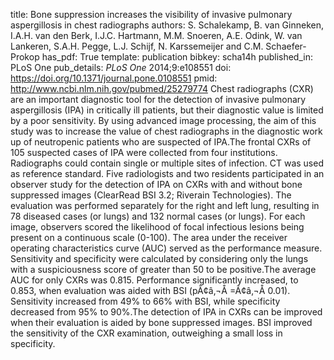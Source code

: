 title: Bone suppression increases the visibility of invasive pulmonary aspergillosis in chest radiographs
authors: S. Schalekamp, B. van Ginneken, I.A.H. van den Berk, I.J.C. Hartmann, M.M. Snoeren, A.E. Odink, W. van Lankeren, S.A.H. Pegge, L.J. Schijf, N. Karssemeijer and C.M. Schaefer-Prokop
has_pdf: True
template: publication
bibkey: scha14h
published_in: PLoS One
pub_details: <i>PLoS One</i> 2014;9:e108551
doi: https://doi.org/10.1371/journal.pone.0108551
pmid: http://www.ncbi.nlm.nih.gov/pubmed/25279774
Chest radiographs (CXR) are an important diagnostic tool for the detection of invasive pulmonary aspergillosis (IPA) in critically ill patients, but their diagnostic value is limited by a poor sensitivity. By using advanced image processing, the aim of this study was to increase the value of chest radiographs in the diagnostic work up of neutropenic patients who are suspected of IPA.The frontal CXRs of 105 suspected cases of IPA were collected from four institutions. Radiographs could contain single or multiple sites of infection. CT was used as reference standard. Five radiologists and two residents participated in an observer study for the detection of IPA on CXRs with and without bone suppressed images (ClearRead BSI 3.2; Riverain Technologies). The evaluation was performed separately for the right and left lung, resulting in 78 diseased cases (or lungs) and 132 normal cases (or lungs). For each image, observers scored the likelihood of focal infectious lesions being present on a continuous scale (0-100). The area under the receiver operating characteristics curve (AUC) served as the performance measure. Sensitivity and specificity were calculated by considering only the lungs with a suspiciousness score of greater than 50 to be positive.The average AUC for only CXRs was 0.815. Performance significantly increased, to 0.853, when evaluation was aided with BSI (pÃ¢â‚¬Å =Ã¢â‚¬Å 0.01). Sensitivity increased from 49\% to 66\% with BSI, while specificity decreased from 95\% to 90\%.The detection of IPA in CXRs can be improved when their evaluation is aided by bone suppressed images. BSI improved the sensitivity of the CXR examination, outweighing a small loss in specificity.

